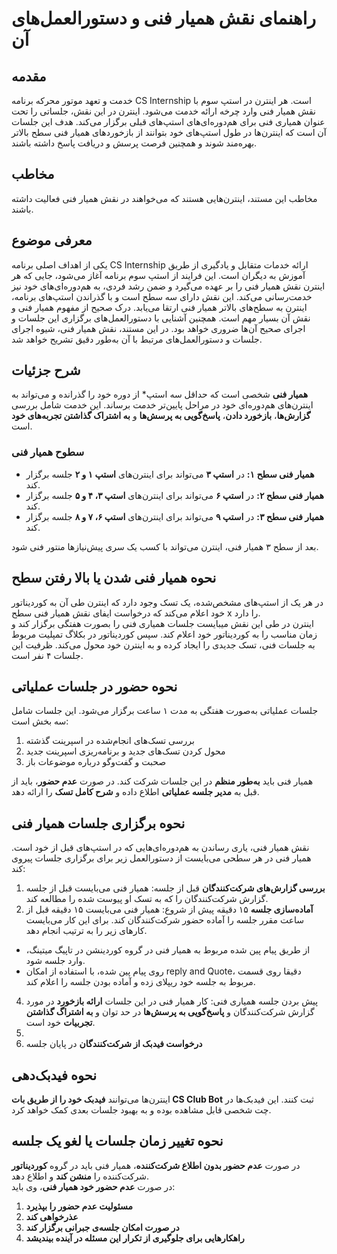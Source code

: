# راهنمای نقش همیار فنی و دستورالعمل‌های آن
## مقدمه
خدمت و تعهد موتور محرکه برنامه CS Internship است. هر اینترن در استپ سوم با نقش همیار فنی وارد چرخه ارائه خدمت می‌شود. اینترن در این نقش، جلساتی را تحت عنوان همیاری فنی برای هم‌دوره‌ای‌های استپ‌های قبلی برگزار می‌کند. هدف این جلسات آن است که اینترن‌ها در طول استپ‌های خود بتوانند از بازخوردهای همیار فنی سطح بالاتر بهره‌مند شوند و همچنین فرصت پرسش و دریافت پاسخ داشته باشند.

## مخاطب
مخاطب این مستند، اینترن‌هایی هستند که می‌خواهند در نقش همیار فنی فعالیت داشته باشند.

## معرفی موضوع  
یکی از اهداف اصلی برنامه CS Internship ارائه خدمات متقابل و یادگیری از طریق آموزش به دیگران است. این فرایند از استپ سوم برنامه آغاز می‌شود، جایی که هر اینترن نقش همیار فنی را بر عهده می‌گیرد و ضمن رشد فردی، به هم‌دوره‌ای‌های خود نیز خدمت‌رسانی می‌کند. این نقش دارای سه سطح است و با گذراندن استپ‌های برنامه، اینترن به سطح‌های بالاتر همیار فنی ارتقا می‌یابد.
درک صحیح از مفهوم همیار فنی و نقش آن بسیار مهم است. همچنین آشنایی با دستورالعمل‌های برگزاری این جلسات و اجرای صحیح آن‌ها ضروری خواهد بود. در این مستند، نقش همیار فنی، شیوه اجرای جلسات و دستورالعمل‌های مرتبط با آن به‌طور دقیق تشریح خواهد شد.
 
## شرح جزئیات  
**همیار فنی** شخصی است که حداقل سه استپ* از دوره خود را گذرانده و می‌تواند به اینترن‌های هم‌دوره‌ای خود در مراحل پایین‌تر خدمت برساند. این خدمت شامل بررسی **گزارش‌ها**، **بازخورد دادن**، **پاسخ‌گویی به پرسش‌ها** و **به اشتراک گذاشتن تجربه‌های خود** است.  
### سطوح همیار فنی  
- **همیار فنی سطح ۱:** در **استپ ۳** می‌تواند برای اینترن‌های **استپ ۱ و ۲** جلسه برگزار کند.  
- **همیار فنی سطح ۲:** در **استپ ۶** می‌تواند برای اینترن‌های **استپ ۳، ۴ و ۵** جلسه برگزار کند.  
- **همیار فنی سطح ۳:** در **استپ ۹** می‌تواند برای اینترن‌های **استپ ۶، ۷ و ۸** جلسه برگزار کند.  

بعد از سطح ۳ همیار فنی، اینترن می‌تواند با کسب یک سری پیش‌نیازها منتور فنی شود.  

## نحوه همیار فنی شدن یا بالا رفتن سطح  
در هر یک از استپ‌های مشخص‌شده، یک تسک وجود دارد که اینترن طی آن به کوردیناتور خود اعلام می‌کند که درخواست ایفای نقش همیار فنی سطح x را دارد.  
اینترن در طی این نقش میبایست جلسات همیاری فنی را بصورت هفتگی برگزار کند و زمان مناسب را به کوردیناتور خود اعلام کند. سپس کوردیناتور در بکلاگ تمپلیت مربوط به جلسات فنی، تسک جدیدی را ایجاد کرده و به اینترن خود محول می‌کند. 
ظرفیت این جلسات ۴ نفر است. 

## نحوه حضور در جلسات عملیاتی  
جلسات عملیاتی به‌صورت هفتگی به مدت ۱ ساعت برگزار می‌شود. این جلسات شامل سه بخش است:  
1. بررسی تسک‌های انجام‌شده در اسپرینت گذشته 
2. محول کردن تسک‌های جدید و برنامه‌ریزی اسپرینت جدید
3. صحبت و گفت‌وگو درباره موضوعات باز 

همیار فنی باید **به‌طور منظم** در این جلسات شرکت کند. در صورت **عدم حضور**، باید از قبل به **مدیر جلسه عملیاتی** اطلاع داده و **شرح کامل تسک** را ارائه دهد.  

## نحوه برگزاری جلسات همیار فنی 
نقش همیار فنی، یاری رساندن به هم‌دوره‌ای‌هایی که در استپ‌های قبل از خود است. همیار فنی در هر سطحی می‌بایست از دستورالعمل زیر برای برگزاری جلسات پیروی کند:
1. **بررسی گزارش‌های شرکت‌کنندگان** قبل از جلسه: همیار فنی می‌بایست قبل از جلسه گزارش شرکت‌کنندگان را که به تسک او پیوست شده را مطالعه کند.
2. **آماده‌سازی جلسه** ۱۵ دقیقه پیش از شروع: همیار فنی می‌بایست ۱۵ دقیقه قبل از ساعت مقرر جلسه را آماده حضور شرکت‌کنندگان کند. برای این کار می‌بایست کارهای زیر را به ترتیب انجام دهد.
- از طریق پیام پین شده مربوط به همیار فنی در گروه کوردینشن در تاپیگ میتینگ، وارد جلسه شود.
- روی پیام پین شده، با استفاده از امکان reply and Quote، دقیقا روی قسمت مربوط به جلسه خود ریپلای زده و آماده بودن جلسه را اعلام کند.
4. پیش بردن جلسه همیاری فنی: کار همیار فنی در این جلسات **ارائه بازخورد** در مورد گزارش شرکت‌کنندگان و **پاسخ‌گویی به پرسش‌ها** در حد توان و **به اشتراگ گذاشتن تجربیات** خود است.
5.   
6. **درخواست فیدبک از شرکت‌کنندگان** در پایان جلسه  

## نحوه فیدبک‌دهی  
اینترن‌ها می‌توانند **فیدبک خود را از طریق بات CS Club Bot** ثبت کنند. این فیدبک‌ها در چت شخصی قابل مشاهده بوده و به بهبود جلسات بعدی کمک خواهد کرد.  

## نحوه تغییر زمان جلسات یا لغو یک جلسه  
در صورت **عدم حضور بدون اطلاع شرکت‌کننده**، همیار فنی باید در گروه **کوردیناتور** شرکت‌کننده را **منشن کند** و اطلاع دهد.  
در صورت **عدم حضور خود همیار فنی**، وی باید:  
1. **مسئولیت عدم حضور را بپذیرد**  
2. **عذرخواهی کند**  
3. **در صورت امکان جلسه‌ی جبرانی برگزار کند**  
4. **راهکارهایی برای جلوگیری از تکرار این مسئله در آینده بیندیشد**  
